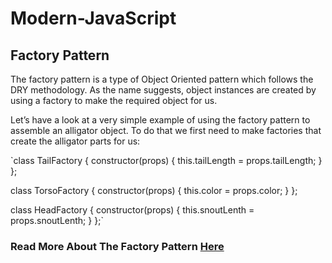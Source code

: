 # Modern-JavaScript

## Factory Pattern
The factory pattern is a type of Object Oriented pattern which follows the DRY methodology. As the name suggests, object instances are created by using a factory to make the required object for us.

Let’s have a look at a very simple example of using the factory pattern to assemble an alligator object. To do that we first need to make factories that create the alligator parts for us:

`class TailFactory {
  constructor(props) {
    this.tailLength = props.tailLength;
  }
};

class TorsoFactory {
  constructor(props) {
    this.color = props.color;
  }
};

class HeadFactory {
  constructor(props) {
    this.snoutLenth = props.snoutLenth;
  }
};`

### Read More About The Factory Pattern [Here](https://alligator.io/js/factory-pattern/)